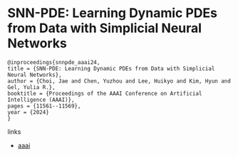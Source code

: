 # SNN-PDE: Learning Dynamic PDEs from Data with Simplicial Neural Networks

```
@inproceedings{snnpde_aaai24,
title = {SNN-PDE: Learning Dynamic PDEs from Data with Simplicial Neural Networks},
author = {Choi, Jae and Chen, Yuzhou and Lee, Huikyo and Kim, Hyun and Gel, Yulia R.},
booktitle = {Proceedings of the AAAI Conference on Artificial Intelligence (AAAI)},
pages = {11561--11569},
year = {2024}
}
```

links
- [aaai](https://ojs.aaai.org/index.php/AAAI/article/view/29038)
